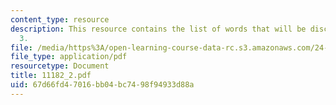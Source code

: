 ```yaml
---
content_type: resource
description: This resource contains the list of words that will be discussed in day
  3.
file: /media/https%3A/open-learning-course-data-rc.s3.amazonaws.com/24-942-grammar-of-a-less-familiar-language-spring-2003/67d66fd47016bb04bc7498f94933d88a_11182_2.pdf
file_type: application/pdf
resourcetype: Document
title: 11182_2.pdf
uid: 67d66fd4-7016-bb04-bc74-98f94933d88a
---
```

